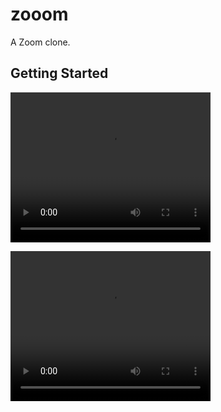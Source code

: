 # zooom

A Zoom clone.

## Getting Started

<video src="./assets/Video.mp4" width="320" height="240" ></video>

<video width="320" height="240" controls>
  <source src=./assets/Video.mp4" type="video/mp4">
</video>
